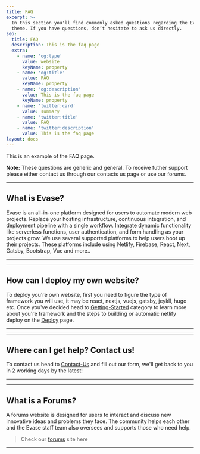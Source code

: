 ```yaml
---
title: FAQ
excerpt: >-
  In this section you'll find commonly asked questions regarding the EVASE
  theme. If you have questions, don’t hesitate to ask us directly.
seo:
  title: FAQ
  description: This is the faq page
  extra:
    - name: 'og:type'
      value: website
      keyName: property
    - name: 'og:title'
      value: FAQ
      keyName: property
    - name: 'og:description'
      value: This is the faq page
      keyName: property
    - name: 'twitter:card'
      value: summary
    - name: 'twitter:title'
      value: FAQ
    - name: 'twitter:description'
      value: This is the faq page
layout: docs
---
```


This is an example of the FAQ page.

<div class="note">
  <strong>Note:</strong> 
  These questions are generic and general. To receive futher support please either contact us through our contacts us page or use our forums.
</div>

<hr />

## What is Evase?

Evase is an all-in-one platform designed for users to automate modern web projects. Replace your hosting infrastructure, continuous integration, and deployment pipeline with a single workflow. Integrate dynamic functionality like serverless functions, user authentication, and form handling as your projects grow. We use several supported platforms to help users boot up their projects. These platforms include using Netlify, Firebase, React, Next, Gatsby, Bootstrap, Vue and more..

<hr />

<hr />

## How can I deploy my own website?

To deploy you're own website, first you need to figure the type of framework you will use, it may be react, nextjs, vuejs, gatsby, jeykll, hugo etc. Once you've decided head to [Getting-Started](https://evase.net/docs/getting-started) category to learn more about you're framework and the steps to building or automatic netlify deploy on the [Deploy](https://evase.net/docs/getting-started/deploy) page.

<hr />

<hr />

## Where can I get help? Contact us!

To contact us head to [Contact-Us](https://evase.net/docs/community) and fill out our form, we'll get back to you in 2 working days by the latest! 

<hr />

<hr />

## What is a Forums?

A forums website is designed for users to interact and discuss new innovative ideas and problems they face. The community helps each other and the Evase staff team also oversees and supports those who need help. 

> Check our [forums](/forums) site here

<hr />